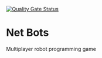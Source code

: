 [![Quality Gate Status](https://sonarcloud.io/api/project_badges/measure?project=Eoic_net-bots&metric=alert_status)](https://sonarcloud.io/dashboard?id=Eoic_net-bots)
# Net Bots
Multiplayer robot programming game
